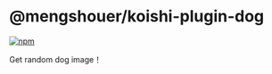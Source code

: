 # @mengshouer/koishi-plugin-dog

[![npm](https://img.shields.io/npm/v/@mengshouer/koishi-plugin-dog?style=flat-square)](https://www.npmjs.com/package/@mengshouer/koishi-plugin-dog)

Get random dog image！
